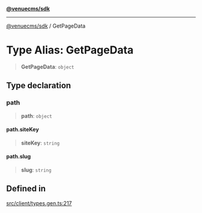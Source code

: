 [**@venuecms/sdk**](../README.md)

***

[@venuecms/sdk](../README.md) / GetPageData

# Type Alias: GetPageData

> **GetPageData**: `object`

## Type declaration

### path

> **path**: `object`

#### path.siteKey

> **siteKey**: `string`

#### path.slug

> **slug**: `string`

## Defined in

[src/client/types.gen.ts:217](https://github.com/venuecms/sdk/blob/a3bf0842ec96c76796c1e38dad50663c7f41ebc3/src/client/types.gen.ts#L217)
